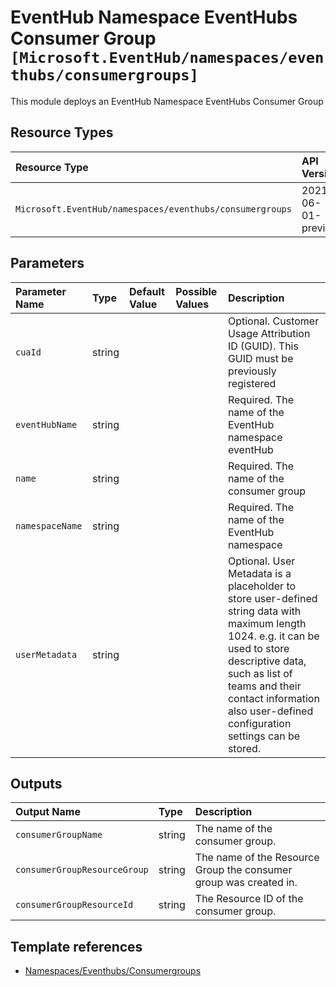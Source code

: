 # EventHub Namespace EventHubs Consumer Group `[Microsoft.EventHub/namespaces/eventhubs/consumergroups]`

This module deploys an EventHub Namespace EventHubs Consumer Group

## Resource Types

| Resource Type | API Version |
| :-- | :-- |
| `Microsoft.EventHub/namespaces/eventhubs/consumergroups` | 2021-06-01-preview |

## Parameters

| Parameter Name | Type | Default Value | Possible Values | Description |
| :-- | :-- | :-- | :-- | :-- |
| `cuaId` | string |  |  | Optional. Customer Usage Attribution ID (GUID). This GUID must be previously registered |
| `eventHubName` | string |  |  | Required. The name of the EventHub namespace eventHub |
| `name` | string |  |  | Required. The name of the consumer group |
| `namespaceName` | string |  |  | Required. The name of the EventHub namespace |
| `userMetadata` | string |  |  | Optional. User Metadata is a placeholder to store user-defined string data with maximum length 1024. e.g. it can be used to store descriptive data, such as list of teams and their contact information also user-defined configuration settings can be stored. |

## Outputs

| Output Name | Type | Description |
| :-- | :-- | :-- |
| `consumerGroupName` | string | The name of the consumer group. |
| `consumerGroupResourceGroup` | string | The name of the Resource Group the consumer group was created in. |
| `consumerGroupResourceId` | string | The Resource ID of the consumer group. |

## Template references

- [Namespaces/Eventhubs/Consumergroups](https://docs.microsoft.com/en-us/azure/templates/Microsoft.EventHub/2021-06-01-preview/namespaces/eventhubs/consumergroups)
